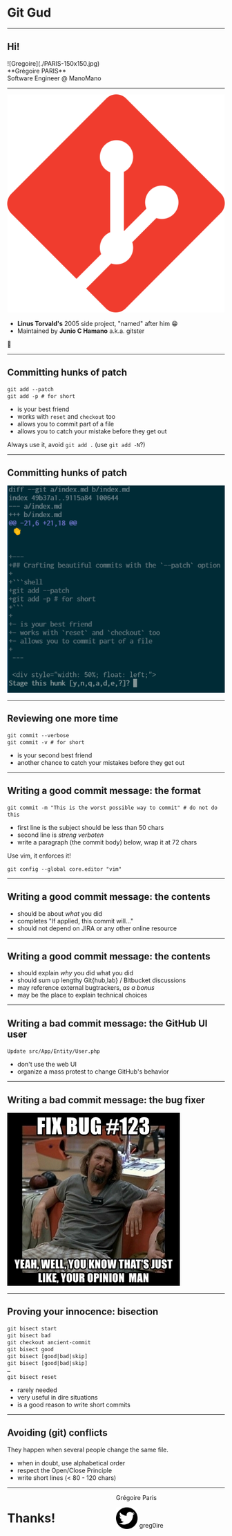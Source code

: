 # Git Gud

---
<!-- .slide: id="hello" -->
## Hi!

<div>
  <span id="gregoire">![Gregoire](./PARIS-150x150.jpg)</span><br />
  **Grégoire PARIS**<br />
  <span class="job">
  Software Engineer @ ManoMano<br />
  </span>
</div>

---
<img src="./git.svg" />

- **Linus Torvald's** 2005 side project, "named" after him 😁
- Maintained by **Junio C Hamano** a.k.a. gitster

👏


---
## Committing hunks of patch

```shell
git add --patch
git add -p # for short
```

- is your best friend
- works with `reset` and `checkout` too
- allows you to commit part of a file
- allows you to catch your mistake before they get out

Always use it, avoid `git add .` (use `git add -N`?)

---
## Committing hunks of patch

<img src="./patch-option.png" alt="patch screenshot" />

---
## Reviewing one more time

```shell
git commit --verbose
git commit -v # for short
```

- is your second best friend
- another chance to catch your mistakes before they get out

---
## Writing a good commit message: the format

```shell
git commit -m "This is the worst possible way to commit" # do not do this
```

- first line is the subject should be less than 50 chars
- second line is _streng verboten_
- write a paragraph (the commit body) below, wrap it at 72 chars

Use vim, it enforces it!

```shell
git config --global core.editor "vim"
```

---
## Writing a good commit message: the contents

- should be about *what* you did
- completes "If applied, this commit will…"
- should not depend on JIRA or any other online resource

---
## Writing a good commit message: the contents

- should explain *why* you did what you did
- should sum up lengthy Git{hub,lab} / Bitbucket discussions
- may reference external bugtrackers, *as a bonus*
- may be the place to explain technical choices

---
## Writing a bad commit message: the GitHub UI user

`Update src/App/Entity/User.php`

- don't use the web UI
- organize a mass protest to change GitHub's behavior


---
## Writing a bad commit message: the bug fixer

<img src="./opinion.jpg" alt="your opinion" />

---
## Proving your innocence: bisection

```shell
git bisect start
git bisect bad
git checkout ancient-commit
git bisect good
git bisect [good|bad|skip]
git bisect [good|bad|skip]
…
git bisect reset
```

- rarely needed
- very useful in dire situations
- is a good reason to write short commits

---
## Avoiding (git) conflicts

They happen when several people change the same file.

- when in doubt, use alphabetical order
- respect the Open/Close Principle
- write short lines (< 80 - 120 chars)

---

<div style="width: 50%; float: left;">
<h1>Thanks!</h1>
</div>
<div>
  <p>Grégoire Paris</p>
  <p><img src="./twi1.svg" width="50" style="vertical-align: text-bottom; margin: 0;" /> greg0ire</p>
</div>
